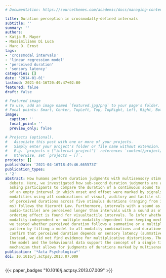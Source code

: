 ```yaml
---
# Documentation: https://sourcethemes.com/academic/docs/managing-content/

title: Duration perception in crossmodally-defined intervals
subtitle: ''
summary: ''
authors:
- Katja M. Mayer
- Massimiliano Di Luca
- Marc O. Ernst
tags:
- 'crossmodal intervals'
- 'linear regression model'
- 'perceived duration'
- 'sensory latency'
categories: []
date: '2014-01-01'
lastmod: 2021-04-16T20:49:47+02:00
featured: false
draft: false

# Featured image
# To use, add an image named `featured.jpg/png` to your page's folder.
# Focal points: Smart, Center, TopLeft, Top, TopRight, Left, Right, BottomLeft, Bottom, BottomRight.
image:
  caption: ''
  focal_point: ''
  preview_only: false

# Projects (optional).
#   Associate this post with one or more of your projects.
#   Simply enter your project's folder or file name without extension.
#   E.g. `projects = ["internal-project"]` references `content/project/deep-learning/index.md`.
#   Otherwise, set `projects = []`.
projects: []
publishDate: '2021-04-16T18:49:46.665573Z'
publication_types:
- '2'
abstract: How humans perform duration judgments with multisensory stimuli is an ongoing
  debate. Here, we investigated how sub-second duration judgments are achieved by
  asking participants to compare the duration of a continuous sound to the duration
  of an empty interval in which onset and offset were marked by signals of different
  modalities using all combinations of visual, auditory and tactile stimuli. The pattern
  of perceived durations across five stimulus durations (ranging from 100. ms to 900.
  ms) follows the Vierordt Law. Furthermore, intervals with a sound as onset (audio-visual,
  audio-tactile) are perceived longer than intervals with a sound as offset. No modality
  ordering effect is found for visualtactile intervals. To infer whether a single
  modality-independent or multiple modality-dependent time-keeping mechanisms exist
  we tested whether perceived duration follows a summative or a multiplicative distortion
  pattern by fitting a model to all modality combinations and durations. The results
  confirm that perceived duration depends on sensory latency (summative distortion).
  Instead, we did not find evidence for multiplicative distortions. The results of
  the model and the behavioural data support the concept of a single time-keeping
  mechanism that allows for judgments of durations marked by multisensory stimuli.
publication: '*Acta Psychologica*'
doi: 10.1016/j.actpsy.2013.07.009
---
```

{{< paper_badges "10.1016/j.actpsy.2013.07.009" >}}
